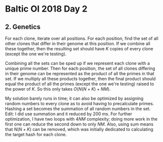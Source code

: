 # Baltic OI 2018 Day 2

## 2. Genetics
For each clone, iterate over all positions. For each position, find the set of all other clones that differ in their genome at this position. If we combine all these together, then the resulting set should have $K$ copies of every clone (except the one we're testing). 

Combining all the sets can be sped up if we represent each clone with a unique prime number. Then for each position, the set of all clones differing in their genome can be represented as the product of all the primes in that set. If we multiply all these products together, then the final product should equal the product of all the primes (except the one we're testing) raised to the power of $K$. So this only takes $O(N(N+K)+NM)$.

My solution barely runs in time; it can also be optimized by assigning random numbers to every clone as to avoid having to precalculate primes. Hashing a set becomes the summation of all random numbers in the set. Edit: I did use summation and it reduced by 200 ms. For further optimization, I have two loops with $4NM$ complexity; doing more work in the first one can reduce the second down to only $NM$. Also, using sum means that $N(N+K)$ can be removed, which was initially dedicated to calculating the target hash for each clone.